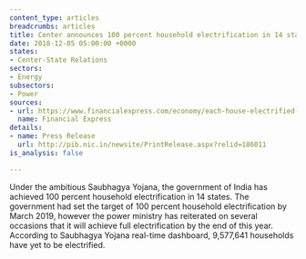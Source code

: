 ```yaml
---
content_type: articles
breadcrumbs: articles
title: Center announces 100 percent household electrification in 14 states
date: 2018-12-05 05:00:00 +0000
states:
- Center-State Relations
sectors:
- Energy
subsectors:
- Power
sources:
- url: https://www.financialexpress.com/economy/each-house-electrified-these-14-states-now-have-100-household-electrification-and-west-bengal-tops-list/1399379/
  name: Financial Express
details:
- name: Press Release
  url: http://pib.nic.in/newsite/PrintRelease.aspx?relid=186011
is_analysis: false

---
```

Under the ambitious Saubhagya Yojana, the government of India has achieved 100 percent household electrification in 14 states. The government had set the target of 100 percent household electrification by March 2019, however the power ministry has reiterated on several occasions that it will achieve full electrification by the end of this year. According to Saubhagya Yojana real-time dashboard, 9,577,641 households have yet to be electrified.